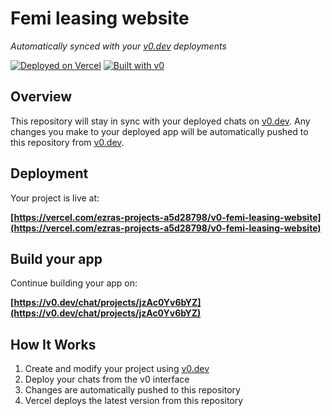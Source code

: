 # Femi leasing website

*Automatically synced with your [v0.dev](https://v0.dev) deployments*

[![Deployed on Vercel](https://img.shields.io/badge/Deployed%20on-Vercel-black?style=for-the-badge&logo=vercel)](https://vercel.com/ezras-projects-a5d28798/v0-femi-leasing-website)
[![Built with v0](https://img.shields.io/badge/Built%20with-v0.dev-black?style=for-the-badge)](https://v0.dev/chat/projects/jzAc0Yv6bYZ)

## Overview

This repository will stay in sync with your deployed chats on [v0.dev](https://v0.dev).
Any changes you make to your deployed app will be automatically pushed to this repository from [v0.dev](https://v0.dev).

## Deployment

Your project is live at:

**[https://vercel.com/ezras-projects-a5d28798/v0-femi-leasing-website](https://vercel.com/ezras-projects-a5d28798/v0-femi-leasing-website)**

## Build your app

Continue building your app on:

**[https://v0.dev/chat/projects/jzAc0Yv6bYZ](https://v0.dev/chat/projects/jzAc0Yv6bYZ)**

## How It Works

1. Create and modify your project using [v0.dev](https://v0.dev)
2. Deploy your chats from the v0 interface
3. Changes are automatically pushed to this repository
4. Vercel deploys the latest version from this repository